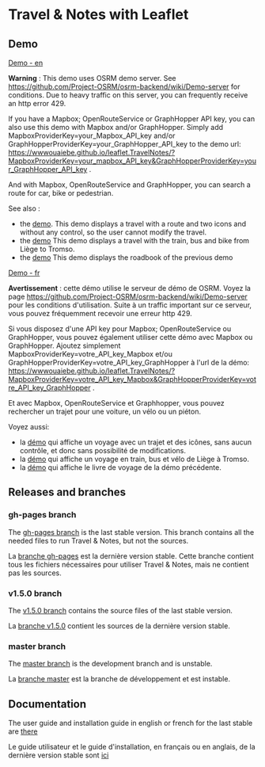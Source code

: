 # Travel & Notes with Leaflet

## Demo

[Demo - en ](https://wwwouaiebe.github.io/leaflet.TravelNotes/?lng=en)

__Warning__ : This demo uses OSRM demo server. See https://github.com/Project-OSRM/osrm-backend/wiki/Demo-server for conditions. 
Due to heavy traffic on this server, you can frequently receive an http error 429. 

If you have a Mapbox; OpenRouteService or GraphHopper API key, you can also use this demo with Mapbox and/or GraphHopper. 
Simply add MapboxProviderKey=your_Mapbox_API_key and/or GraphHopperProviderKey=your_GraphHopper_API_key to the demo url: https://wwwouaiebe.github.io/leaflet.TravelNotes/?MapboxProviderKey=your_mapbox_API_key&GraphHopperProviderKey=your_GraphHopper_API_key .

And with Mapbox, OpenRouteService and GraphHopper, you can search a route for car, bike or pedestrian.

See also :
- the [demo](https://wwwouaiebe.github.io/leaflet.TravelNotes/?fil=aHR0cHM6Ly93d3dvdWFpZWJlLmdpdGh1Yi5pby9zYW1wbGUudHJ2&lng=en).  This demo displays a travel with a route and two icons and without any control, so the user cannot modify the travel.
- the [demo](https://wwwouaiebe.github.io/leaflet.TravelNotes/?lng=en&fil=aHR0cHM6Ly93d3dvdWFpZWJlLmdpdGh1Yi5pby9zYW1wbGVzL0xpZWdlLVRyb21zw7gvc3VvbWkyMDE4MDYwOC50cnY=) This demo displays a travel with the train, bus and bike from Liège to Tromso.
- the [demo](https://wwwouaiebe.github.io/samples/Liege-Troms%C3%B8/suomi20180608-Roadbook.html) This demo displays the roadbook of the previous demo




[Demo - fr ](https://wwwouaiebe.github.io/leaflet.TravelNotes/?)

__Avertissement__ : cette démo utilise le serveur de démo de OSRM. Voyez la page https://github.com/Project-OSRM/osrm-backend/wiki/Demo-server pour les conditions d'utilisation. 
Suite à un traffic important sur ce serveur, vous pouvez fréquemment recevoir une erreur http 429.

Si vous disposez d'une API key pour Mapbox; OpenRouteService ou GraphHopper, vous pouvez également utiliser cette démo avec Mapbox ou GraphHopper.
Ajoutez simplement MapboxProviderKey=votre_API_key_Mapbox et/ou GraphHopperProviderKey=votre_API_key_GraphHopper à l'url de la démo: https://wwwouaiebe.github.io/leaflet.TravelNotes/?MapboxProviderKey=votre_API_key_Mapbox&GraphHopperProviderKey=votre_API_key_GraphHopper .

Et avec Mapbox, OpenRouteService et Graphhopper, vous pouvez rechercher un trajet pour une voiture, un vélo ou un piéton.

Voyez aussi:

- la [démo](https://wwwouaiebe.github.io/leaflet.TravelNotes/?fil=aHR0cHM6Ly93d3dvdWFpZWJlLmdpdGh1Yi5pby9zYW1wbGUudHJ2) qui affiche un voyage avec un trajet et des icônes, sans aucun contrôle, et donc sans possibilité de modifications.
- la [démo](https://wwwouaiebe.github.io/leaflet.TravelNotes/?lng=en&fil=aHR0cHM6Ly93d3dvdWFpZWJlLmdpdGh1Yi5pby9zYW1wbGVzL0xpZWdlLVRyb21zw7gvc3VvbWkyMDE4MDYwOC50cnY=) qui affiche un voyage en train, bus et vélo de Liège à Tromso.
- la [démo](https://wwwouaiebe.github.io/samples/Liege-Troms%C3%B8/suomi20180608-Roadbook.html) qui affiche le livre de voyage de la démo précédente.



## Releases and branches

### gh-pages branch

The [gh-pages branch](https://github.com/wwwouaiebe/leaflet.TravelNotes/tree/gh-pages) is the last stable version. 
This branch contains all the needed files to run Travel & Notes, but not the sources.

La [branche gh-pages](https://github.com/wwwouaiebe/leaflet.TravelNotes/tree/gh-pages) est la dernière version stable.
Cette branche contient tous les fichiers nécessaires pour utiliser Travel & Notes, mais ne contient pas les sources.

### v1.5.0 branch

The [v1.5.0 branch](https://github.com/wwwouaiebe/leaflet.TravelNotes/tree/v1.5.0) contains the source files of the last stable version.

La [branche v1.5.0](https://github.com/wwwouaiebe/leaflet.TravelNotes/tree/v1.5.0) contient les sources de la dernière version stable.

### master branch

The [master branch](https://github.com/wwwouaiebe/leaflet.TravelNotes/tree/master) is the development branch and is unstable. 

La [branche master](https://github.com/wwwouaiebe/leaflet.TravelNotes/tree/master) est la branche de développement et est instable.

## Documentation

The user guide and installation guide in english or french for the last stable are [there](https://github.com/wwwouaiebe/leaflet.TravelNotes/tree/gh-pages/TravelNotesGuides)

Le guide utilisateur et le guide d'installation, en français ou en anglais, de la dernière version stable sont [ici](https://github.com/wwwouaiebe/leaflet.TravelNotes/tree/gh-pages/TravelNotesGuides)
